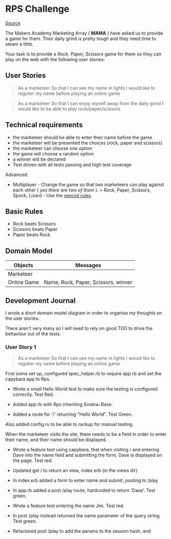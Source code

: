 # RPS Challenge

[Source](https://github.com/makersacademy/rps-challenge)

The Makers Academy Marketing Array ( **MAMA** ) have asked us to provide a game for them. Their daily grind is pretty tough and they need time to steam a little.

Your task is to provide a _Rock, Paper, Scissors_ game for them so they can play on the web with the following user stories:

## User Stories

> As a marketeer
> So that I can see my name in lights
> I would like to register my name before playing an online game

> As a marketeer
> So that I can enjoy myself away from the daily grind
> I would like to be able to play rock/paper/scissors

## Technical requirements

- the marketeer should be able to enter their name before the game
- the marketeer will be presented the choices (rock, paper and scissors)
- the marketeer can choose one option
- the game will choose a random option
- a winner will be declared
- Test driven with all tests passing and high test coverage

Advanced:

- Multiplayer - Change the game so that two marketeers can play against each other ( _yes there are two of them_ ).
= Rock, Paper, Scissors, Spock, Lizard - Use the [_special_ rules](http://en.wikipedia.org/wiki/Rock-paper-scissors-lizard-Spock).

## Basic Rules

- Rock beats Scissors
- Scissors beats Paper
- Paper beats Rock

## Domain Model

Objects | Messages
---|---
Marketeer |
Online Game | Name, Rock, Paper, Scissors, winner

## Development Journal

I wrote a short domain model diagram in order to organise my thoughts on the user stories.

There aren't very many so I will need to rely on good TDD to drive the behaviour out of the tests.

### User Story 1

> As a marketeer
> So that I can see my name in lights
> I would like to register my name before playing an online game

First some set up, configured spec_helper.rb to require app.rb and set the capybara app to Rps.

- Wrote a small Hello World test to make sure the testing is configured correctly. Test Red.

- Added app.rb with Rps inheriting Sinatra::Base.

- Added a route for '/' returning "Hello World". Test Green.

Also added config.ru to be able to rackup for manual testing. 

When the marketeer visits the site, there needs to be a field in order to enter their name, and their name should be displayed.

- Wrote a feature test using capybara, that when visiting / and entering Dave into the name field and submitting the form, Dave is displayed on the page. Test red.

- Updated get / to return an view, index.erb (in the views dir)

- In index.erb added a form to enter name and submit, posting to /play 

- In app.rb added a post /play route, hardcoded to return 'Dave'. Test green.

- Wrote a feature test entering the name Jim. Test red.

- In post /play instead returned the name parameter of the query string. Test green.

- Refactored post /play to add the params to the session hash, and